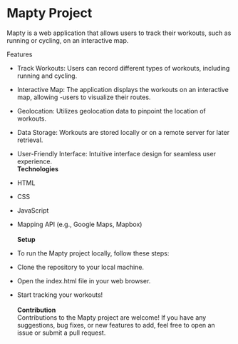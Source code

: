 # Mapty Project
Mapty is a web application that allows users to track their workouts, such as running or cycling, on an interactive map. <br>

Features <br>
- Track Workouts: Users can record different types of workouts, including running and cycling.<br>
- Interactive Map: The application displays the workouts on an interactive map, allowing -users to visualize their routes.<br>
- Geolocation: Utilizes geolocation data to pinpoint the location of workouts.<br>
- Data Storage: Workouts are stored locally or on a remote server for later retrieval.<br>
- User-Friendly Interface: Intuitive interface design for seamless user experience.<br>
  <b>Technologies</b><br>
- HTML<br>
- CSS<br>
- JavaScript<br>
- Mapping API (e.g., Google Maps, Mapbox)<br><br>
<b>Setup</b><br>
- To run the Mapty project locally, follow these steps:<br>

- Clone the repository to your local machine.<br>
- Open the index.html file in your web browser.<br>
- Start tracking your workouts!<br><br>
  <b>Contribution</b><br>
Contributions to the Mapty project are welcome! If you have any suggestions, bug fixes, or new features to add, feel free to open an issue or submit a pull request.<br>
